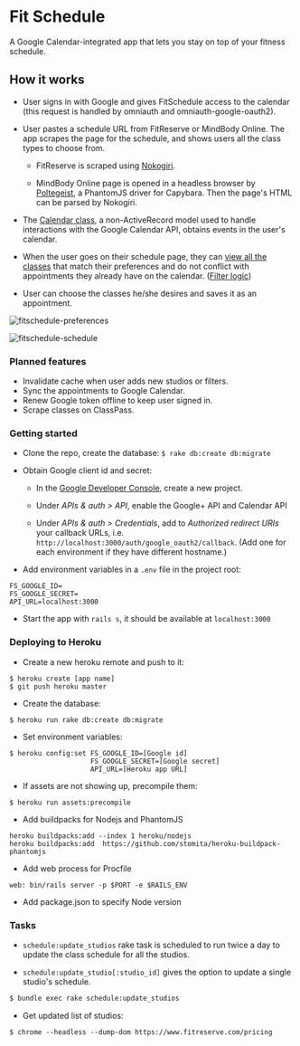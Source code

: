 # Fit Schedule
A Google Calendar-integrated app that lets you stay on top of your fitness schedule.

## How it works
- User signs in with Google and gives FitSchedule access to the calendar (this request is handled by omniauth and omniauth-google-oauth2).

- User pastes a schedule URL from FitReserve or MindBody Online. The app scrapes the page for the schedule, and shows users all the class types to choose from.
  + FitReserve is scraped using [Nokogiri](https://github.com/myfashionhub/fit-schedule/blob/master/app/models/concerns/scraper/fitreserve.rb).

  + MindBody Online page is opened in a headless browser by [Poltegeist](https://github.com/myfashionhub/fit-schedule/blob/master/app/models/concerns/scraper/mindbodyonline.rb), a PhantomJS driver for Capybara. Then the page's HTML can be parsed by Nokogiri.

- The [Calendar class](https://github.com/myfashionhub/fit-schedule/blob/master/app/models/calendar.rb), a non-ActiveRecord model used to handle interactions with the Google Calendar API, obtains events in the user's calendar.

- When the user goes on their schedule page, they can [view all the classes](https://github.com/myfashionhub/fit-schedule/blob/master/app/controllers/filters_controller.rb) that match their preferences and do not conflict with appointments they already have on the calendar. ([Filter logic](https://github.com/myfashionhub/fit-schedule/blob/master/app/models/filter.rb))

- User can choose the classes he/she desires and saves it as an appointment.

![fitschedule-preferences](https://cloud.githubusercontent.com/assets/7177481/14097909/8532f09a-f544-11e5-965c-3421492fb136.png)

![fitschedule-schedule](https://cloud.githubusercontent.com/assets/7177481/14097910/85345e58-f544-11e5-8b24-eee81d082fea.png)

### Planned features
- Invalidate cache when user adds new studios or filters.
- Sync the appointments to Google Calendar.
- Renew Google token offline to keep user signed in.
- Scrape classes on ClassPass.

### Getting started

- Clone the repo, create the database:
```$ rake db:create db:migrate```

- Obtain Google client id and secret:
  + In the [Google Developer Console](https://console.developers.google.com), create a new project.
  
  + Under *APIs & auth > API*, enable the Google+ API and Calendar API

  + Under *APIs & auth > Credentials*, add to *Authorized redirect URIs* your callback URLs, i.e. `http://localhost:3000/auth/google_oauth2/callback`. (Add one for each environment if they have different hostname.)

- Add environment variables in a `.env` file in the project root:
```
FS_GOOGLE_ID=
FS_GOOGLE_SECRET=
API_URL=localhost:3000
```

- Start the app with `rails s`, it should be available at `localhost:3000`

### Deploying to Heroku
- Create a new heroku remote and push to it:
```
$ heroku create [app name]
$ git push heroku master
```

- Create the database:
```
$ heroku run rake db:create db:migrate
```

- Set environment variables:
```
$ heroku config:set FS_GOOGLE_ID=[Google id]
                    FS_GOOGLE_SECRET=[Google secret]
                    API_URL=[Heroku app URL]
```

- If assets are not showing up, precompile them:
```
$ heroku run assets:precompile
```

- Add buildpacks for Nodejs and PhantomJS
```
heroku buildpacks:add --index 1 heroku/nodejs
heroku buildpacks:add  https://github.com/stomita/heroku-buildpack-phantomjs
```

- Add web process for Procfile
```
web: bin/rails server -p $PORT -e $RAILS_ENV
```

- Add package.json to specify Node version

### Tasks
- `schedule:update_studios` rake task is scheduled to run twice a day to update the class schedule for all the studios.

- `schedule:update_studio[:studio_id]` gives the option to update a single studio's schedule.

```bash
$ bundle exec rake schedule:update_studios
```

- Get updated list of studios:
```
$ chrome --headless --dump-dom https://www.fitreserve.com/pricing
```
